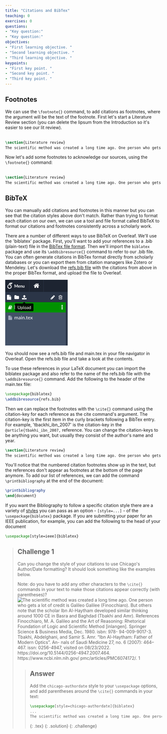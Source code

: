 ```yaml
---
title: "Citations and BibTex"
teaching: 0
exercises: 0
questions:
- "Key question:"
- "Key question:"
objectives:
- "First learning objective. "
- "Second learning objective. "
- "Third learning objective. "
keypoints:
- "First key point. "
- "Second key point. "
- "Third key point. "
---
```


## Footnotes

We can use the `\footnote{}` command, to add citations as footnotes, where the argument will be the text of the footnote. First let's start a Literature Review section (you can delete the lipsum from the Introduction so it's easier to see our lit review). 

```latex

\section{Literature review}
The scientific method was created a long time ago. One person who gets a lot of credit is Galileo Galilee. But others note that the scholar Ibn Al-Haytham developed similar thinking around 1000 CE in Basra and Baghdad. 
```

Now let's add some footnotes to acknowledge our sources, using the `\footnote{}` command:

```latex

\section{Literature review}
The scientific method was created a long time ago. One person who gets a lot of credit is Galileo Galilee\footnote{Finocchiaro, M. (2012). \textit{Galileo and the Art of Reasoning: Rhetorical Foundation of Logic and Scientific Method.} Springer}. But others note that the scholar Ibn Al-Haytham developed similar thinking around 1000 CE in Basra and Baghdad\footnote{Gorini R. Al-Haytham the man of experience: First Steps in the Science of Vision. \textit{J Inter Soc for the History of Islamic Medicine (JISHIM)} 2003;2(4):53–55.}. 
```

## BibTeX
You can manually add citations and footnotes in this manner but you can see that the citation styles above don't match. Rather than trying to format each citation on our own, we can use a tool and file format called BibTeX to format our citations and footnotes consistently across a scholarly work. 

There are a number of different ways to use BibTeX on Overleaf. We'll use the 'biblatex' package. First, you'll want to add your references to a .bib (plain-text) file in the [BibTex file format](http://www.bibtex.org/Format/). Then we'll import the ```biblatex``` package and use its ```\addbibresource{}``` command to refer to our .bib file. You can often generate citations in BibTex format directly from scholarly databases or you can export them from citation managers like Zotero or Mendeley. Let's download the [refs.bib file](../data/refs.bib) with the citations from above in the proper BibTex format, and upload the file to Overleaf.

![The upload button in Overleaf is located above the file navigator and has a disk icon with an up arrow](../fig/overleaf_upload.png)

You should now see a refs.bib file and main.tex in your file navigator in Overleaf. Open the refs.bib file and take a look at the contents. 

To use these references in your LaTeX document you can import the biblatex package and also refer to the name of the refs.bib file with the ```\addbibresource{}``` command. Add the following to the header of the main.tex file:
```latex
\usepackage{biblatex} 
\addbibresource{refs.bib}
```

Then we can replace the footnotes with the ```\cite{}``` command using the citation-key for each reference as the cite command's argument. The citation-key is the first item in the curly brackets following a BibTex entry. For example, 'tbackhi_ibn_2007' is the citation-key in the ```@article{tbakhi_ibn_2007,``` reference. You can change the citation-keys to be anything you want, but usually they consist of the author's name and year. 
```latex
\section{Literature review}
The scientific method was created a long time ago. One person who gets a lot of credit is Galileo Galilee \cite{finocchiaro_galileo_1980}. But others note that the scholar Ibn Al-Haytham developed similar thinking around 1000 CE in Basra and Baghdad \cite{tbakhi_ibn_2007}.
```

You'll notice that the numbered citation footnotes show up in the text, but the references don't appear as footnotes at the bottom of the page anymore. To add our list of references, we can add the command ```\printbibliography``` at the end of the document:

```latex
\printbibliography
\end{document}
```

If you want the Bibliography to follow a specific citation style there are a variety of [styles](https://www.overleaf.com/learn/latex/Biblatex_citation_styles#Citation_styles) you can pass as an option - ```[style=...]``` - of the ```\usepackage{biblatex}``` package. If you are submitting your paper for an IEEE publication, for example, you can add the following to the head of your document

```latex
\usepackage[style=ieee]{biblatex} 
```

> ## Challenge 1
>
> Can you change the style of your citations to use Chicago's Author/Date formatting? It should look something like the examples below. 
> 
> Note: do you have to add any other characters to the ```\cite{}``` commands in your text to make those citations appear correctly (with parentheses)?
> ![The scientific method was created a long time ago. One person who gets a lot of credit is
Galileo Galilee (Finocchiaro). But others note that the scholar Ibn Al-Haytham developed
similar thinking around 1000 CE in Basra and Baghdad (Tbakhi and Amr).
References
Finocchiaro, M. A. Galileo and the Art of Reasoning: Rhetorical Foundation of Logic and
Scientific Method [inlangen]. Springer Science & Business Media, Dec. 1980. isbn: 978-
94-009-9017-3.
Tbakhi, Abdelghani, and Samir S. Amr. “Ibn Al-Haytham: Father of Modern Optics”. An-
nals of Saudi Medicine 27, no. 6 (2007): 464–467. issn: 0256-4947, visited on 08/23/2022.
https://doi.org/10.5144/0256-4947.2007.464. https://www.ncbi.nlm.nih.gov/
pmc/articles/PMC6074172/.
1
](../fig/overleaf_chicago.png)
>
> > ## Answer
> >
> > Add the ```chicago-authordate``` style to your ```\usepackage``` options, and add parentheses around the ```\cite{}``` commands in your text:
> >  ```latex
> > \usepackage[style=chicago-authordate]{biblatex} 
> > ...
> > The scientific method was created a long time ago. One person who gets a lot of credit is Galileo Galilee (\cite{finocchiaro_galileo_1980}). But others note that the scholar Ibn Al-Haytham developed similar thinking around 1000 CE in Basra and Baghdad (\cite{tbakhi_ibn_2007}).
> > ``` 
> >
> > {: .tex}
> {: .solution}
{: .challenge}
>
>
